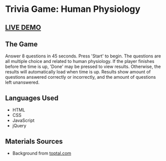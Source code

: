 # Trivia Game: Human Physiology

## [LIVE DEMO](https://sloh03.github.io/TriviaGame/)

## The Game
Answer 8 questions in 45 seconds. Press 'Start' to begin. The questions are all multiple choice and related to human physiology. If the player finishes before the time is up, 'Done' may be pressed to view results. Otherwise, the results will automatically load when time is up. Results show amount of questions answered correctly or incorrectly, and the amount of questions left unanswered.

## Languages Used
* HTML
* CSS
* JavaScript
* jQuery
## Materials Sources
* Background from [toptal.com](https://www.toptal.com/designers/subtlepatterns/gplay/)
